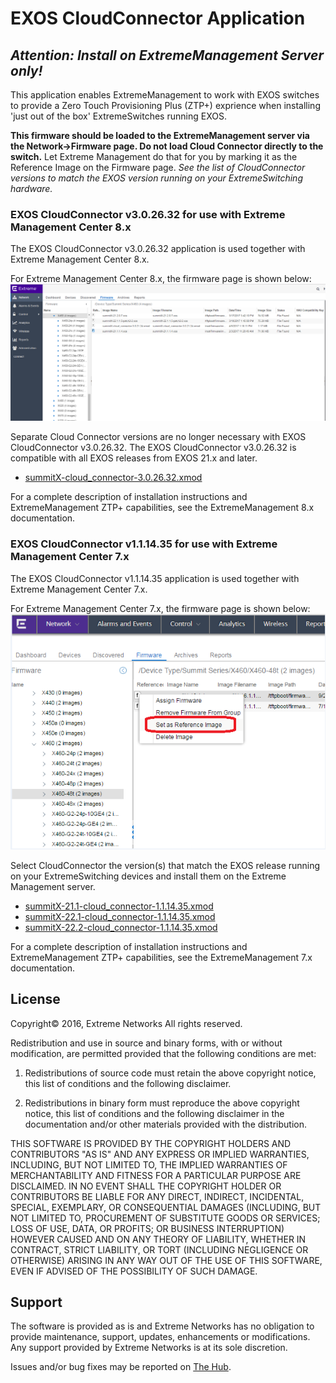 # EXOS CloudConnector Application
## _Attention: Install on ExtremeManagement Server only!_
This application enables ExtremeManagement to work with EXOS switches to provide a Zero Touch Provisioning Plus (ZTP+) exprience when installing 'just out of the box' ExtremeSwitches running EXOS.

__This firmware should be loaded to the ExtremeManagement server via the Network->Firmware page. Do not load Cloud Connector directly to the switch.__ 
Let Extreme Management do that for you by marking it as the Reference Image on the Firmware page.
_See the list of CloudConnector versions to match the EXOS version running on your ExtremeSwitching hardware._

### EXOS CloudConnector v3.0.26.32 for use with Extreme Management Center 8.x
The EXOS CloudConnector v3.0.26.32 application is used together with Extreme Management Center 8.x.

For Extreme Management Center 8.x, the firmware page is shown below:
![](EMC8_0.png "ExtremeManagement Reference image")

Separate Cloud Connector versions are no longer necessary with EXOS CloudConnector v3.0.26.32. The EXOS CloudConnector v3.0.26.32 is compatible with all EXOS releases from EXOS 21.x and later. 
- [summitX-cloud_connector-3.0.26.32.xmod](summitX-cloud_connector-3.0.26.32.xmod?raw=true)

For a complete description of installation instructions and ExtremeManagement ZTP+ capabilities, see the ExtremeManagement 8.x documentation.

### EXOS CloudConnector v1.1.14.35 for use with Extreme Management Center 7.x
The EXOS CloudConnector v1.1.14.35 application is used together with Extreme Management Center 7.x.

For Extreme Management Center 7.x, the firmware page is shown below:
![](EmgmtRefImage.png "ExtremeManagement Reference image")

Select CloudConnector the version(s) that match the EXOS release running on your ExtremeSwitching devices and install them on the Extreme Management server. 
- [summitX-21.1-cloud_connector-1.1.14.35.xmod](summitX-21.1-cloud_connector-1.1.14.35.xmod?raw=true)
- [summitX-22.1-cloud_connector-1.1.14.35.xmod](summitX-22.1-cloud_connector-1.1.14.35.xmod?raw=true)
- [summitX-22.2-cloud_connector-1.1.14.35.xmod](summitX-22.2-cloud_connector-1.1.14.35.xmod?raw=true)
 
For a complete description of installation instructions and ExtremeManagement ZTP+ capabilities, see the ExtremeManagement 7.x documentation.


## License
Copyright© 2016, Extreme Networks
All rights reserved.

Redistribution and use in source and binary forms, with or without modification,
are permitted provided that the following conditions are met:

1. Redistributions of source code must retain the above copyright notice, this
list of conditions and the following disclaimer.

2. Redistributions in binary form must reproduce the above copyright notice,
this list of conditions and the following disclaimer in the documentation
and/or other materials provided with the distribution.

THIS SOFTWARE IS PROVIDED BY THE COPYRIGHT HOLDERS AND CONTRIBUTORS "AS IS" AND
ANY EXPRESS OR IMPLIED WARRANTIES, INCLUDING, BUT NOT LIMITED TO, THE IMPLIED
WARRANTIES OF MERCHANTABILITY AND FITNESS FOR A PARTICULAR PURPOSE ARE
DISCLAIMED. IN NO EVENT SHALL THE COPYRIGHT HOLDER OR CONTRIBUTORS BE LIABLE
FOR ANY DIRECT, INDIRECT, INCIDENTAL, SPECIAL, EXEMPLARY, OR CONSEQUENTIAL
DAMAGES (INCLUDING, BUT NOT LIMITED TO, PROCUREMENT OF SUBSTITUTE GOODS OR
SERVICES; LOSS OF USE, DATA, OR PROFITS; OR BUSINESS INTERRUPTION) HOWEVER
CAUSED AND ON ANY THEORY OF LIABILITY, WHETHER IN CONTRACT, STRICT LIABILITY,
OR TORT (INCLUDING NEGLIGENCE OR OTHERWISE) ARISING IN ANY WAY OUT OF THE USE
OF THIS SOFTWARE, EVEN IF ADVISED OF THE POSSIBILITY OF SUCH DAMAGE.

## Support
The software is provided as is and Extreme Networks has no obligation to provide
maintenance, support, updates, enhancements or modifications.
Any support provided by Extreme Networks is at its sole discretion.

Issues and/or bug fixes may be reported on [The Hub](https://community.extremenetworks.com/extreme).


